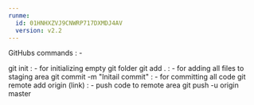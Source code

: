 ```yaml
---
runme:
  id: 01HNHXZVJ9CNWRP717DXMDJ4AV
  version: v2.2
---
```


GitHubs commands : - 

 git init                                   : -     for initializing empty git folder
 git add .                                  : -     for adding all files to staging area
 git commit -m "Initail commit"             : -     for committing all code
 git remote add origin (link)               : -     push code to remote area
 git push -u origin master
